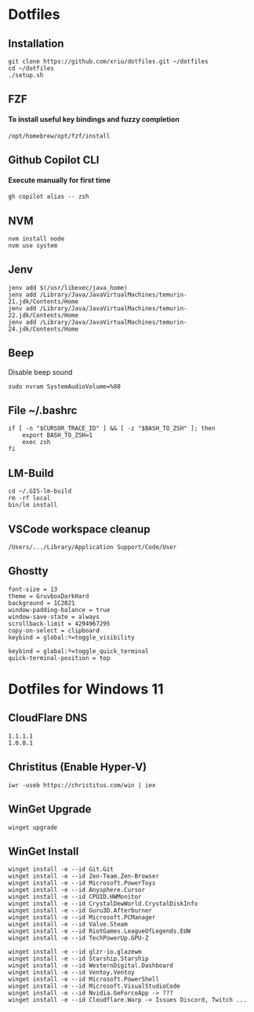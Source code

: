# Dotfiles

## Installation

```
git clone https://github.com/xriu/dotfiles.git ~/dotfiles
cd ~/dotfiles
./setup.sh
```

## FZF

#### To install useful key bindings and fuzzy completion

```
/opt/homebrew/opt/fzf/install
```

## Github Copilot CLI

#### Execute manually for first time

```
gh copilot alias -- zsh
```

## NVM

```
nvm install node
nvm use system
```

## Jenv

```
jenv add $(/usr/libexec/java_home)
jenv add /Library/Java/JavaVirtualMachines/temurin-21.jdk/Contents/Home
jenv add /Library/Java/JavaVirtualMachines/temurin-22.jdk/Contents/Home
jenv add /Library/Java/JavaVirtualMachines/temurin-24.jdk/Contents/Home
```

## Beep

Disable beep sound

```
sudo nvram SystemAudioVolume=%80
```

## File ~/.bashrc

```
if [ -n "$CURSOR_TRACE_ID" ] && [ -z "$BASH_TO_ZSH" ]; then
    export BASH_TO_ZSH=1
    exec zsh
fi
```

## LM-Build

```
cd ~/.GIS-lm-build
rm -rf local
bin/lm install
```

## VSCode workspace cleanup

```
/Users/.../Library/Application Support/Code/User
```

## Ghostty

```
font-size = 13
theme = GruvboxDarkHard
background = 1C2021
window-padding-balance = true
window-save-state = always
scrollback-limit = 4294967295
copy-on-select = clipboard
keybind = global:º=toggle_visibility
```

```
keybind = global:º=toggle_quick_terminal
quick-terminal-position = top
```

# Dotfiles for Windows 11

## CloudFlare DNS

```
1.1.1.1
1.0.0.1
```

## Christitus (Enable Hyper-V)

```
iwr -useb https://christitus.com/win | iex
```

## WinGet Upgrade

```
winget upgrade
```

## WinGet Install

```
winget install -e --id Git.Git
winget install -e --id Zen-Team.Zen-Browser
winget install -e --id Microsoft.PowerToys
winget install -e --id Anysphere.Cursor
winget install -e --id CPUID.HWMonitor
winget install -e --id CrystalDewWorld.CrystalDiskInfo
winget install -e --id Guru3D.Afterburner
winget install -e --id Microsoft.PCManager
winget install -e --id Valve.Steam
winget install -e --id RiotGames.LeagueOfLegends.EUW
winget install -e --id TechPowerUp.GPU-Z
```

```
winget install -e --id glzr-io.glazewm
winget install -e --id Starship.Starship
winget install -e --id WesternDigital.Dashboard
winget install -e --id Ventoy.Ventoy
winget install -e --id Microsoft.PowerShell
winget install -e --id Microsoft.VisualStudioCode
winget install -e --id Nvidia.GeForceApp -> ???
winget install -e --id Cloudflare.Warp -> Issues Discord, Twitch ...
```
